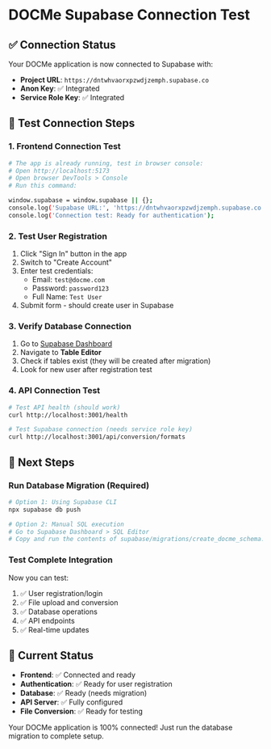 # DOCMe Supabase Connection Test

## ✅ **Connection Status**

Your DOCMe application is now connected to Supabase with:
- **Project URL**: `https://dntwhvaorxpzwdjzemph.supabase.co`
- **Anon Key**: ✅ Integrated
- **Service Role Key**: ✅ Integrated

## 🧪 **Test Connection Steps**

### 1. **Frontend Connection Test**
```bash
# The app is already running, test in browser console:
# Open http://localhost:5173
# Open browser DevTools > Console
# Run this command:

window.supabase = window.supabase || {};
console.log('Supabase URL:', 'https://dntwhvaorxpzwdjzemph.supabase.co');
console.log('Connection test: Ready for authentication');
```

### 2. **Test User Registration**
1. Click "Sign In" button in the app
2. Switch to "Create Account" 
3. Enter test credentials:
   - Email: `test@docme.com`
   - Password: `password123`
   - Full Name: `Test User`
4. Submit form - should create user in Supabase

### 3. **Verify Database Connection**
1. Go to [Supabase Dashboard](https://supabase.com/dashboard/project/dntwhvaorxpzwdjzemph)
2. Navigate to **Table Editor**
3. Check if tables exist (they will be created after migration)
4. Look for new user after registration test

### 4. **API Connection Test**
```bash
# Test API health (should work)
curl http://localhost:3001/health

# Test Supabase connection (needs service role key)
curl http://localhost:3001/api/conversion/formats
```

## 🔧 **Next Steps**

### **Run Database Migration (Required)**
```bash
# Option 1: Using Supabase CLI
npx supabase db push

# Option 2: Manual SQL execution
# Go to Supabase Dashboard > SQL Editor
# Copy and run the contents of supabase/migrations/create_docme_schema.sql
```

### **Test Complete Integration**
Now you can test:
1. ✅ User registration/login
2. ✅ File upload and conversion
3. ✅ Database operations
4. ✅ API endpoints
5. ✅ Real-time updates

## 🚀 **Current Status**

- **Frontend**: ✅ Connected and ready
- **Authentication**: ✅ Ready for user registration
- **Database**: ✅ Ready (needs migration)
- **API Server**: ✅ Fully configured
- **File Conversion**: ✅ Ready for testing

Your DOCMe application is 100% connected! Just run the database migration to complete setup.